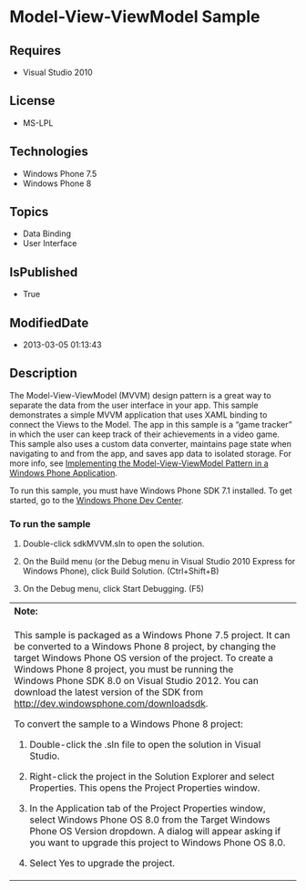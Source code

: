 # Model-View-ViewModel Sample
## Requires
* Visual Studio 2010
## License
* MS-LPL
## Technologies
* Windows Phone 7.5
* Windows Phone 8
## Topics
* Data Binding
* User Interface
## IsPublished
* True
## ModifiedDate
* 2013-03-05 01:13:43
## Description

<div id="mainBody">
<p></p>
<div class="introduction">
<p>The Model-View-ViewModel (MVVM) design pattern is a great way to separate the data from the user interface in your app. This sample demonstrates a simple MVVM application that uses XAML binding to connect the Views to the Model. The app in this sample is
 a “game tracker” in which the user can keep track of their achievements in a video game. This sample also uses a custom data converter, maintains page state when navigating to and from the app, and saves app data to isolated storage. For more info, see
<a href="http://go.microsoft.com/fwlink/?LinkId=207966">Implementing the Model-View-ViewModel Pattern in a Windows Phone Application</a>.</p>
<p>To run this sample, you must have Windows&nbsp;Phone&nbsp;SDK&nbsp;7.1 installed. To get started, go to the
<a href="http://go.microsoft.com/fwlink/?LinkID=259204">Windows Phone Dev Center</a>.</p>
<h3 class="procedureSubHeading">To run the sample</h3>
<div class="subSection">
<ol>
<li>
<p>Double-click sdkMVVM.sln to open the solution.</p>
</li><li>
<p>On the <span class="ui">Build</span> menu (or the <span class="ui">Debug</span> menu in Visual Studio&nbsp;2010 Express for Windows&nbsp;Phone), click
<span class="ui">Build Solution</span>. (Ctrl&#43;Shift&#43;B)</p>
</li><li>
<p>On the <span class="ui">Debug</span> menu, click <span class="ui">Start Debugging</span>. (F5)</p>
</li></ol>
</div>
<div class="alert">
<table width="100%" cellspacing="0" cellpadding="0">
<tbody>
<tr>
<th align="left"><b>Note:</b> </th>
</tr>
<tr>
<td>
<p>This sample is packaged as a Windows&nbsp;Phone&nbsp;7.5 project. It can be converted to a Windows&nbsp;Phone&nbsp;8 project, by changing the target Windows Phone OS version of the project. To create a Windows&nbsp;Phone&nbsp;8 project, you must be running the Windows&nbsp;Phone&nbsp;SDK&nbsp;8.0 on
 Visual Studio 2012. You can download the latest version of the SDK from <a href="http://dev.windowsphone.com/downloadsdk">
http://dev.windowsphone.com/downloadsdk</a>.</p>
<p>To convert the sample to a Windows&nbsp;Phone&nbsp;8 project:</p>
<ol>
<li>
<p>Double-click the <span class="ui">.sln</span> file to open the solution in Visual Studio.</p>
</li><li>
<p>Right-click the project in the <span class="ui">Solution Explorer</span> and select
<span class="ui">Properties</span>. This opens the <span class="ui">Project Properties</span> window.</p>
</li><li>
<p>In the <span class="ui">Application</span> tab of the Project Properties window, select
<span class="ui">Windows Phone OS 8.0</span> from the <span class="ui">Target Windows Phone OS Version</span> dropdown. A dialog will appear asking if you want to upgrade this project to Windows Phone OS 8.0.</p>
</li><li>
<p>Select <span class="ui">Yes</span> to upgrade the project.</p>
</li></ol>
</td>
</tr>
</tbody>
</table>
</div>
</div>
</div>
